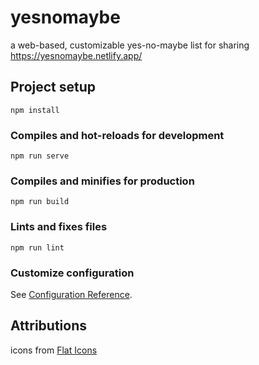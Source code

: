 # yesnomaybe
a web-based, customizable yes-no-maybe list for sharing
https://yesnomaybe.netlify.app/
## Project setup
```
npm install
```

### Compiles and hot-reloads for development
```
npm run serve
```

### Compiles and minifies for production
```
npm run build
```

### Lints and fixes files
```
npm run lint
```

### Customize configuration
See [Configuration Reference](https://cli.vuejs.org/config/).

## Attributions
icons from <a href="https://www.flaticon.com/free-icons/venn-diagram" title="venn diagram icons">Flat Icons</a>
